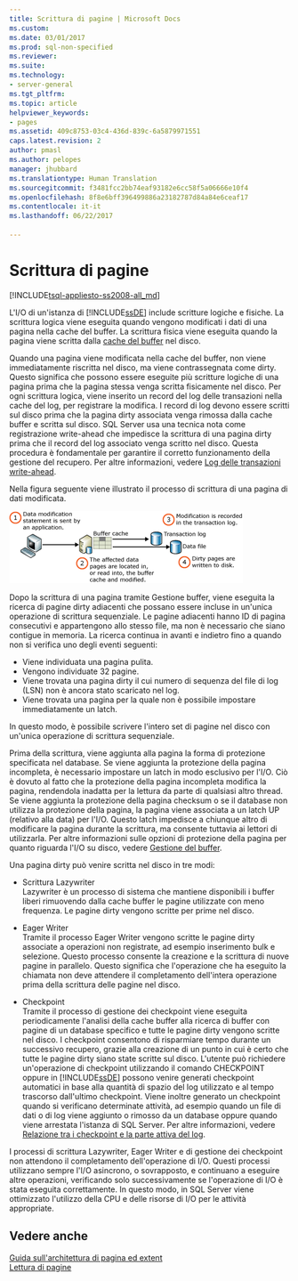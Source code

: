 ```yaml
---
title: Scrittura di pagine | Microsoft Docs
ms.custom: 
ms.date: 03/01/2017
ms.prod: sql-non-specified
ms.reviewer: 
ms.suite: 
ms.technology:
- server-general
ms.tgt_pltfrm: 
ms.topic: article
helpviewer_keywords:
- pages
ms.assetid: 409c8753-03c4-436d-839c-6a5879971551
caps.latest.revision: 2
author: pmasl
ms.author: pelopes
manager: jhubbard
ms.translationtype: Human Translation
ms.sourcegitcommit: f3481fcc2bb74eaf93182e6cc58f5a06666e10f4
ms.openlocfilehash: 8f8e6bff396499886a23182787d84a84e6ceaf17
ms.contentlocale: it-it
ms.lasthandoff: 06/22/2017

---
```

# <a name="writing-pages"></a>Scrittura di pagine
[!INCLUDE[tsql-appliesto-ss2008-all_md](../includes/tsql-appliesto-ss2008-all-md.md)]

L'I/O di un'istanza di [!INCLUDE[ssDE](../includes/ssde-md.md)] include scritture logiche e fisiche. La scrittura logica viene eseguita quando vengono modificati i dati di una pagina nella cache del buffer. La scrittura fisica viene eseguita quando la pagina viene scritta dalla [cache del buffer](../relational-databases/memory-management-architecture-guide.md) nel disco.

Quando una pagina viene modificata nella cache del buffer, non viene immediatamente riscritta nel disco, ma viene contrassegnata come dirty. Questo significa che possono essere eseguite più scritture logiche di una pagina prima che la pagina stessa venga scritta fisicamente nel disco. Per ogni scrittura logica, viene inserito un record del log delle transazioni nella cache del log, per registrare la modifica. I record di log devono essere scritti sul disco prima che la pagina dirty associata venga rimossa dalla cache buffer e scritta sul disco. SQL Server usa una tecnica nota come registrazione write-ahead che impedisce la scrittura di una pagina dirty prima che il record del log associato venga scritto nel disco. Questa procedura è fondamentale per garantire il corretto funzionamento della gestione del recupero. Per altre informazioni, vedere [Log delle transazioni write-ahead](../relational-databases/sql-server-transaction-log-architecture-and-management-guide.md).

Nella figura seguente viene illustrato il processo di scrittura di una pagina di dati modificata.

![Writing_Pages](../relational-databases/media/writing-pages.gif)

Dopo la scrittura di una pagina tramite Gestione buffer, viene eseguita la ricerca di pagine dirty adiacenti che possano essere incluse in un'unica operazione di scrittura sequenziale. Le pagine adiacenti hanno ID di pagina consecutivi e appartengono allo stesso file, ma non è necessario che siano contigue in memoria. La ricerca continua in avanti e indietro fino a quando non si verifica uno degli eventi seguenti:

 * Viene individuata una pagina pulita.
 * Vengono individuate 32 pagine.
 * Viene trovata una pagina dirty il cui numero di sequenza del file di log (LSN) non è ancora stato scaricato nel log.
 * Viene trovata una pagina per la quale non è possibile impostare immediatamente un latch.

In questo modo, è possibile scrivere l'intero set di pagine nel disco con un'unica operazione di scrittura sequenziale. 

Prima della scrittura, viene aggiunta alla pagina la forma di protezione specificata nel database. Se viene aggiunta la protezione della pagina incompleta, è necessario impostare un latch in modo esclusivo per l'I/O. Ciò è dovuto al fatto che la protezione della pagina incompleta modifica la pagina, rendendola inadatta per la lettura da parte di qualsiasi altro thread. Se viene aggiunta la protezione della pagina checksum o se il database non utilizza la protezione della pagina, la pagina viene associata a un latch UP (relativo alla data) per l'I/O. Questo latch impedisce a chiunque altro di modificare la pagina durante la scrittura, ma consente tuttavia ai lettori di utilizzarla. Per altre informazioni sulle opzioni di protezione della pagina per quanto riguarda l'I/O su disco, vedere [Gestione del buffer](../relational-databases/memory-management-architecture-guide.md).

Una pagina dirty può venire scritta nel disco in tre modi: 

* Scrittura Lazywriter   
 Lazywriter è un processo di sistema che mantiene disponibili i buffer liberi rimuovendo dalla cache buffer le pagine utilizzate con meno frequenza. Le pagine dirty vengono scritte per prime nel disco. 

* Eager Writer   
 Tramite il processo Eager Writer vengono scritte le pagine dirty associate a operazioni non registrate, ad esempio inserimento bulk e selezione. Questo processo consente la creazione e la scrittura di nuove pagine in parallelo. Questo significa che l'operazione che ha eseguito la chiamata non deve attendere il completamento dell'intera operazione prima della scrittura delle pagine nel disco.

* Checkpoint   
 Tramite il processo di gestione dei checkpoint viene eseguita periodicamente l'analisi della cache buffer alla ricerca di buffer con pagine di un database specifico e tutte le pagine dirty vengono scritte nel disco. I checkpoint consentono di risparmiare tempo durante un successivo recupero, grazie alla creazione di un punto in cui è certo che tutte le pagine dirty siano state scritte sul disco. L'utente può richiedere un'operazione di checkpoint utilizzando il comando CHECKPOINT oppure in [!INCLUDE[ssDE](../includes/ssde-md.md)] possono venire generati checkpoint automatici in base alla quantità di spazio del log utilizzato e al tempo trascorso dall'ultimo checkpoint. Viene inoltre generato un checkpoint quando si verificano determinate attività, ad esempio quando un file di dati o di log viene aggiunto o rimosso da un database oppure quando viene arrestata l'istanza di SQL Server. Per altre informazioni, vedere [Relazione tra i checkpoint e la parte attiva del log](../relational-databases/sql-server-transaction-log-architecture-and-management-guide.md).

I processi di scrittura Lazywriter, Eager Writer e di gestione dei checkpoint non attendono il completamento dell'operazione di I/O. Questi processi utilizzano sempre l'I/O asincrono, o sovrapposto, e continuano a eseguire altre operazioni, verificando solo successivamente se l'operazione di I/O è stata eseguita correttamente. In questo modo, in SQL Server viene ottimizzato l'utilizzo della CPU e delle risorse di I/O per le attività appropriate.

## <a name="see-also"></a>Vedere anche
[Guida sull'architettura di pagina ed extent](../relational-databases/pages-and-extents-architecture-guide.md)   
 [Lettura di pagine](../relational-databases/reading-pages.md)
